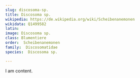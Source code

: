```yaml
---
slug: discosoma-sp.
title: Discosoma sp.
wikipedia: https://de.wikipedia.org/wiki/Scheibenanemonen 
wikidata: Q1499582
latin:
image: Discosoma sp.
class: Blumentiere
order:  Scheibenanemonen
family:  Discosomatidae
species:  Discosoma sp.

---
```


I am content.
